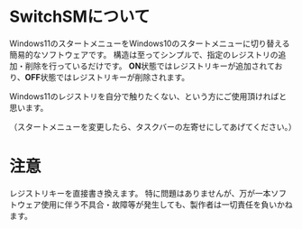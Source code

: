 # SwitchSMについて

Windows11のスタートメニューをWindows10のスタートメニューに切り替える簡易的なソフトウェアです。
構造は至ってシンプルで、指定のレジストリの追加・削除を行っているだけです。
**ON**状態ではレジストリキーが追加されており、**OFF**状態ではレジストリキーが削除されます。

Windows11のレジストリを自分で触りたくない、という方にご使用頂ければと思います。

（スタートメニューを変更したら、タスクバーの左寄せにしてあげてください。）

# 注意
レジストリキーを直接書き換えます。
特に問題はありませんが、万が一本ソフトウェア使用に伴う不具合・故障等が発生しても、製作者は一切責任を負いかねます。